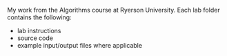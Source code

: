 My work from the Algorithms course at Ryerson University. Each lab folder contains the following: 
- lab instructions
- source code
- example input/output files where applicable
